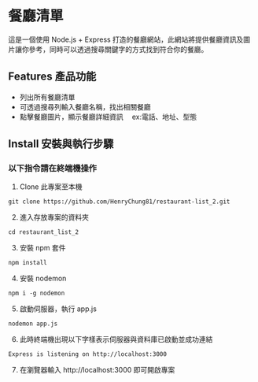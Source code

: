 # 餐廳清單

這是一個使用 Node.js + Express 打造的餐廳網站，此網站將提供餐廳資訊及圖片讓你參考，同時可以透過搜尋關鍵字的方式找到符合你的餐廳。

## Features 產品功能

- 列出所有餐廳清單
- 可透過搜尋列輸入餐廳名稱，找出相關餐廳
- 點擊餐廳圖片，顯示餐廳詳細資訊　 ex:電話、地址、型態

## Install 安裝與執行步驟

### 以下指令請在終端機操作

1. Clone 此專案至本機

```
git clone https://github.com/HenryChung81/restaurant-list_2.git
```

2. 進入存放專案的資料夾

```
cd restaurant_list_2
```

3. 安裝 npm 套件

```
npm install
```

4. 安裝 nodemon

```
npm i -g nodemon
```

5. 啟動伺服器，執行 app.js

```
nodemon app.js
```

6. 此時終端機出現以下字樣表示伺服器與資料庫已啟動並成功連結

```
Express is listening on http://localhost:3000
```

7. 在瀏覽器輸入 http://localhost:3000 即可開啟專案
